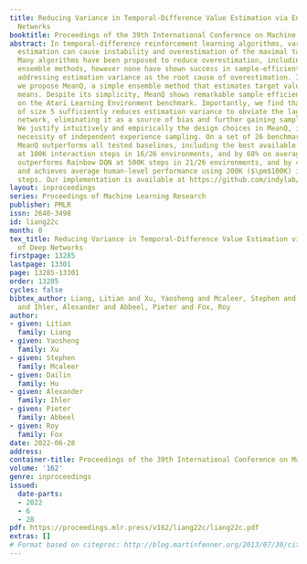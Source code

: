 ```yaml
---
title: Reducing Variance in Temporal-Difference Value Estimation via Ensemble of Deep
  Networks
booktitle: Proceedings of the 39th International Conference on Machine Learning
abstract: In temporal-difference reinforcement learning algorithms, variance in value
  estimation can cause instability and overestimation of the maximal target value.
  Many algorithms have been proposed to reduce overestimation, including several recent
  ensemble methods, however none have shown success in sample-efficient learning through
  addressing estimation variance as the root cause of overestimation. In this paper,
  we propose MeanQ, a simple ensemble method that estimates target values as ensemble
  means. Despite its simplicity, MeanQ shows remarkable sample efficiency in experiments
  on the Atari Learning Environment benchmark. Importantly, we find that an ensemble
  of size 5 sufficiently reduces estimation variance to obviate the lagging target
  network, eliminating it as a source of bias and further gaining sample efficiency.
  We justify intuitively and empirically the design choices in MeanQ, including the
  necessity of independent experience sampling. On a set of 26 benchmark Atari environments,
  MeanQ outperforms all tested baselines, including the best available baseline, SUNRISE,
  at 100K interaction steps in 16/26 environments, and by 68% on average. MeanQ also
  outperforms Rainbow DQN at 500K steps in 21/26 environments, and by 49% on average,
  and achieves average human-level performance using 200K ($\pm$100K) interaction
  steps. Our implementation is available at https://github.com/indylab/MeanQ.
layout: inproceedings
series: Proceedings of Machine Learning Research
publisher: PMLR
issn: 2640-3498
id: liang22c
month: 0
tex_title: Reducing Variance in Temporal-Difference Value Estimation via Ensemble
  of Deep Networks
firstpage: 13285
lastpage: 13301
page: 13285-13301
order: 13285
cycles: false
bibtex_author: Liang, Litian and Xu, Yaosheng and Mcaleer, Stephen and Hu, Dailin
  and Ihler, Alexander and Abbeel, Pieter and Fox, Roy
author:
- given: Litian
  family: Liang
- given: Yaosheng
  family: Xu
- given: Stephen
  family: Mcaleer
- given: Dailin
  family: Hu
- given: Alexander
  family: Ihler
- given: Pieter
  family: Abbeel
- given: Roy
  family: Fox
date: 2022-06-28
address:
container-title: Proceedings of the 39th International Conference on Machine Learning
volume: '162'
genre: inproceedings
issued:
  date-parts:
  - 2022
  - 6
  - 28
pdf: https://proceedings.mlr.press/v162/liang22c/liang22c.pdf
extras: []
# Format based on citeproc: http://blog.martinfenner.org/2013/07/30/citeproc-yaml-for-bibliographies/
---
```

